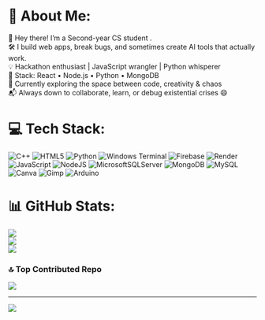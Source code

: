 # 💫 About Me:
👋 Hey there! I’m a Second-year CS student .<br>🛠️ I build web apps, break bugs, and sometimes create AI tools that actually work.<br>💡 Hackathon enthusiast | JavaScript wrangler | Python whisperer<br>🚀 Stack: React • Node.js • Python • MongoDB<br>🔭 Currently exploring the space between code, creativity & chaos<br>📬 Always down to collaborate, learn, or debug existential crises 😄


# 💻 Tech Stack:
![C++](https://img.shields.io/badge/c++-%2300599C.svg?style=for-the-badge&logo=c%2B%2B&logoColor=white) ![HTML5](https://img.shields.io/badge/html5-%23E34F26.svg?style=for-the-badge&logo=html5&logoColor=white) ![Python](https://img.shields.io/badge/python-3670A0?style=for-the-badge&logo=python&logoColor=ffdd54) ![Windows Terminal](https://img.shields.io/badge/Windows%20Terminal-%234D4D4D.svg?style=for-the-badge&logo=windows-terminal&logoColor=white) ![Firebase](https://img.shields.io/badge/firebase-%23039BE5.svg?style=for-the-badge&logo=firebase) ![Render](https://img.shields.io/badge/Render-%46E3B7.svg?style=for-the-badge&logo=render&logoColor=white) ![JavaScript](https://img.shields.io/badge/javascript-%23323330.svg?style=for-the-badge&logo=javascript&logoColor=%23F7DF1E) ![NodeJS](https://img.shields.io/badge/node.js-6DA55F?style=for-the-badge&logo=node.js&logoColor=white) ![MicrosoftSQLServer](https://img.shields.io/badge/Microsoft%20SQL%20Server-CC2927?style=for-the-badge&logo=microsoft%20sql%20server&logoColor=white) ![MongoDB](https://img.shields.io/badge/MongoDB-%234ea94b.svg?style=for-the-badge&logo=mongodb&logoColor=white) ![MySQL](https://img.shields.io/badge/mysql-4479A1.svg?style=for-the-badge&logo=mysql&logoColor=white) ![Canva](https://img.shields.io/badge/Canva-%2300C4CC.svg?style=for-the-badge&logo=Canva&logoColor=white) ![Gimp](https://img.shields.io/badge/Gimp-657D8B?style=for-the-badge&logo=gimp&logoColor=FFFFFF) ![Arduino](https://img.shields.io/badge/-Arduino-00979D?style=for-the-badge&logo=Arduino&logoColor=white)
# 📊 GitHub Stats:
![](https://github-readme-stats.vercel.app/api?username=fazasfz&theme=dark&hide_border=false&include_all_commits=false&count_private=false)<br/>
![](https://nirzak-streak-stats.vercel.app/?user=fazasfz&theme=dark&hide_border=false)<br/>
![](https://github-readme-stats.vercel.app/api/top-langs/?username=fazasfz&theme=dark&hide_border=false&include_all_commits=false&count_private=false&layout=compact)

### 🔝 Top Contributed Repo
![](https://github-contributor-stats.vercel.app/api?username=fazasfz&limit=5&theme=dark&combine_all_yearly_contributions=true)

---
[![](https://visitcount.itsvg.in/api?id=fazasfz&icon=0&color=0)](https://visitcount.itsvg.in)

<!-- Proudly created with GPRM ( https://gprm.itsvg.in ) -->
